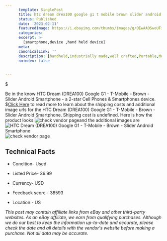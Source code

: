```yaml
---
      template: SinglePost
      title: htc dream drea100 google g1 t mobile brown slider android smartphone
      status: Published
      date: '2023-02-11'
      featuredImage: https://i.ebayimg.com/thumbs/images/g/OEwAAOSweUFi4VDE/s-l225.jpg
      categories: 
      excerpt: >-
        [smartphone,device ,hand held device]
      meta:
      canonicalLink: ''
      description: [handheld,industrially made,well crafted,Portable,Mobile,Compact,Convenient,Lightweight,Maneuverable,Man-portable,Miniature,Carriable,Hand-held,Light,Holdable,Transportable,Mobile device,Pocket-sized,On-the-go,Wireless,Cordless,Compact size,Convenient size, smartphone,device ,hand held device]
      noindex: false
      
        
---
```

$

Be in the know HTC Dream (DREA100) Google G1 - T-Mobile - Brown - Slider Android Smartphone - a 2-star Cell Phones & Smartphones device.
$[Click Here](https://www.ebay.com/itm/144703006769?hash=item21b0f8a831%3Ag%3AOEwAAOSweUFi4VDE&mkevt=1&mkcid=1&mkrid=711-53200-19255-0&campid=%253CePNCampaignId%253E&customid=%253CreferenceId%253E&toolid=10049) to read more to learn about the shipping costs and additional image urls for the HTC Dream (DREA100) Google G1 - T-Mobile - Brown - Slider Android Smartphone. Shipping cost is undefined. Here is how the product looks ![check vendor page](https://i.ebayimg.com/thumbs/images/g/OEwAAOSweUFi4VDE/s-l225.jpg)and the additional images are![HTC Dream (DREA100) Google G1 - T-Mobile - Brown - Slider Android Smartphone](https://i.ebayimg.com/images/g/OEwAAOSweUFi4VDE/s-l1600.jpg)![check vendor page](https://origin-galleryplus.ebayimg.com/ws/web/144703006769_2_0_1/225x225.jpg,https://origin-galleryplus.ebayimg.com/ws/web/144703006769_3_0_1/225x225.jpg,https://origin-galleryplus.ebayimg.com/ws/web/144703006769_4_0_1/225x225.jpg,https://origin-galleryplus.ebayimg.com/ws/web/144703006769_5_0_1/225x225.jpg,https://origin-galleryplus.ebayimg.com/ws/web/144703006769_6_0_1/225x225.jpg,https://origin-galleryplus.ebayimg.com/ws/web/144703006769_7_0_1/225x225.jpg,https://origin-galleryplus.ebayimg.com/ws/web/144703006769_8_0_1/225x225.jpg,https://origin-galleryplus.ebayimg.com/ws/web/144703006769_9_0_1/225x225.jpg)



 ## Technical Facts 



     
      

 - Condition- Used 


      

 - Listed Price- 36.99 


      

 - Currency- USD 


      

 - Feedback score - 38593 


      

 - Location - US 


      
      

 *_This post may contain affiliate links from eBay and other third-party websites. As an eBay affiliate, we earn from qualifying purchases. Although we do our best to keep the information up-to-date and accurate, please check the date and all details with the vendor's website before making a purchase. Not all data may be accurate._*






